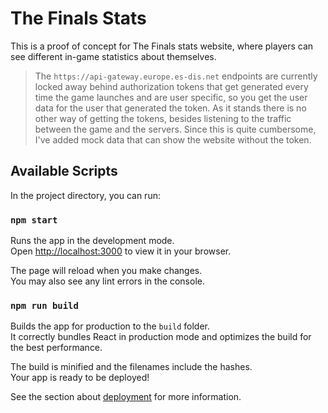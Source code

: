 # The Finals Stats

This is a proof of concept for The Finals stats website, where players can see different in-game statistics about themselves.

> The `https://api-gateway.europe.es-dis.net` endpoints are currently locked away behind authorization tokens that get generated every time the game launches and are user specific, so you get the user data for the user that generated the token. As it stands there is no other way of getting the tokens, besides listening to the traffic between the game and the servers. Since this is quite cumbersome, I've added mock data that can show the website without the token.

## Available Scripts

In the project directory, you can run:

### `npm start`

Runs the app in the development mode.\
Open [http://localhost:3000](http://localhost:3000) to view it in your browser.

The page will reload when you make changes.\
You may also see any lint errors in the console.

### `npm run build`

Builds the app for production to the `build` folder.\
It correctly bundles React in production mode and optimizes the build for the best performance.

The build is minified and the filenames include the hashes.\
Your app is ready to be deployed!

See the section about [deployment](https://facebook.github.io/create-react-app/docs/deployment) for more information.